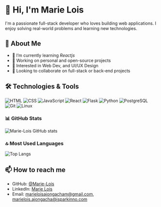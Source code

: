 # 👋 Hi, I'm Marie Lois

I'm a passionate full-stack developer who loves building web applications. I enjoy solving real-world problems and learning new technologies.

## 🚀 About Me

- 🌱 I’m currently learning *Reactjs* 
- 💼 Working on personal and open-source projects
- 🧠 Interested in Web Dev, and UI/UX Design
- 🤝 Looking to collaborate on full-stack or back-end projects


## 🛠️ Technologies & Tools

![HTML](https://img.shields.io/badge/-HTML5-E34F26?logo=html5&logoColor=white&style=flat)
![CSS](https://img.shields.io/badge/-CSS3-1572B6?logo=css3&logoColor=white&style=flat)
![JavaScript](https://img.shields.io/badge/-JavaScript-F7DF1E?logo=javascript&logoColor=black&style=flat)
![React](https://img.shields.io/badge/-React-61DAFB?logo=react&logoColor=black&style=flat)
![Flask](https://img.shields.io/badge/-Flask-000000?logo=flask&logoColor=white&style=flat)
![Python](https://img.shields.io/badge/-Python-3776AB?logo=python&logoColor=white&style=flat)
![PostgreSQL](https://img.shields.io/badge/-PostgreSQL-336791?logo=postgresql&logoColor=white&style=flat)
![Git](https://img.shields.io/badge/-Git-F05032?logo=git&logoColor=white&style=flat)
![Linux](https://img.shields.io/badge/-Linux-FCC624?logo=linux&logoColor=black&style=flat)


### 📊 GitHub Stats
![Marie-Lois  GitHub stats](https://github-readme-stats.vercel.app/api?username=Marie-Lois&show_icons=true&theme=default&count_private=true)

### 🔝 Most Used Languages
![Top Langs](https://github-readme-stats.vercel.app/api/top-langs/?username=Marie-Lois&layout=compact)


## 📫 How to reach me

- GitHub: [@Marie-Lois](https://github.com/Marie-Lois)
- LinkedIn: [Marie Lois](https://www.linkedin.com/in/marie-lois/?lipi=urn%3Ali%3Apage%3Ad_flagship3_feed%3BKJ%2Ff6pOVQtG3ulqK3zAXng%3D%3D)
- Email: marieloisajongacham@gmail.com, marielois.ajongacha@isparkinno.com
